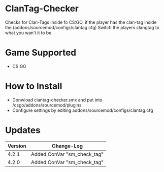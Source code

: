 # ClanTag-Checker
Checks for Clan-Tags inside fo CS:GO, if the player has the clan-tag inside the (addons/sourcemod/configs/clantag.cfg) Switch the players clangtag to what you wan't it to be.

# Game Supported
- CS:GO

# How to Install
- Donwload clantag-checker.smx and put into /csgo/addons/sourcemod/plugins
- Configure settings by editing addons/sourcemod/configs/clantag.cfg

# Updates

| Version | Change-Log          |
| ------- | ------------------ |
| 4.2.1   | Added ConVar "sm_check_tag" |
| 4.2.0   | Added ConVar "sm_check_tag" |
